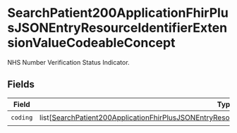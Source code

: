 # SearchPatient200ApplicationFhirPlusJSONEntryResourceIdentifierExtensionValueCodeableConcept

NHS Number Verification Status Indicator.


## Fields

| Field                                                                                                                                                                                                                                   | Type                                                                                                                                                                                                                                    | Required                                                                                                                                                                                                                                | Description                                                                                                                                                                                                                             |
| --------------------------------------------------------------------------------------------------------------------------------------------------------------------------------------------------------------------------------------- | --------------------------------------------------------------------------------------------------------------------------------------------------------------------------------------------------------------------------------------- | --------------------------------------------------------------------------------------------------------------------------------------------------------------------------------------------------------------------------------------- | --------------------------------------------------------------------------------------------------------------------------------------------------------------------------------------------------------------------------------------- |
| `coding`                                                                                                                                                                                                                                | list[[SearchPatient200ApplicationFhirPlusJSONEntryResourceIdentifierExtensionValueCodeableConceptCoding](../../models/operations/searchpatient200applicationfhirplusjsonentryresourceidentifierextensionvaluecodeableconceptcoding.md)] | :heavy_check_mark:                                                                                                                                                                                                                      | N/A                                                                                                                                                                                                                                     |